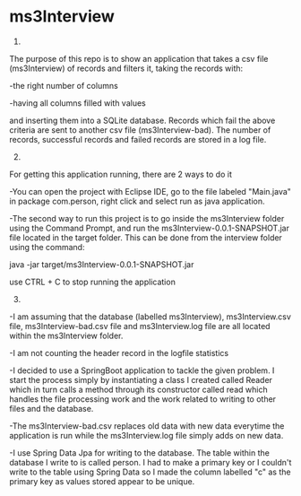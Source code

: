# ms3Interview
1)
The purpose of this repo is to show an application that takes a csv file (ms3Interview) of records and filters it,
taking the records with:

-the right number of columns 

-having all columns filled with values 

and inserting them into a SQLite database. Records which fail the above criteria are sent to another csv file (ms3Interview-bad).
The number of records, successful records and failed records are stored in a log file.

2) 
For getting this application running, there are 2 ways to do it

-You can open the project with Eclipse IDE, go to the file labeled "Main.java" in package com.person, right click and select
run as java application.

-The second way to run this project is to go inside the ms3Interview folder using the Command Prompt, and run the
ms3Interview-0.0.1-SNAPSHOT.jar file located in the target folder. This can be done from the interview folder using
the command:
 
java -jar target/ms3Interview-0.0.1-SNAPSHOT.jar

use CTRL + C to stop running the application

3)
-I am assuming that the database (labelled ms3Interview), ms3Interview.csv file, ms3Interview-bad.csv file and ms3Interview.log file are all located
within the ms3Interview folder. 

-I am not counting the header record in the logfile statistics

-I decided to use a SpringBoot application to tackle the given problem. I start the process simply by instantiating
a class I created called Reader which in turn calls a method through its constructor called read which handles the file processing work and the 
work related to writing to other files and the database. 

-The ms3Interview-bad.csv replaces old data with new data everytime the application is run while the ms3Interview.log file simply adds on new data.

-I use Spring Data Jpa for writing to the database. The table within the database I write to is called person. 
I had to make a primary key or I couldn't write to the table using Spring Data so I made the column
labelled "c" as the primary key as values stored appear to be unique.
